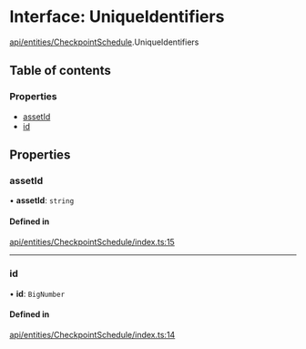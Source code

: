 # Interface: UniqueIdentifiers

[api/entities/CheckpointSchedule](../wiki/api.entities.CheckpointSchedule).UniqueIdentifiers

## Table of contents

### Properties

- [assetId](../wiki/api.entities.CheckpointSchedule.UniqueIdentifiers#assetid)
- [id](../wiki/api.entities.CheckpointSchedule.UniqueIdentifiers#id)

## Properties

### assetId

• **assetId**: `string`

#### Defined in

[api/entities/CheckpointSchedule/index.ts:15](https://github.com/PolymeshAssociation/polymesh-sdk/blob/9a8715021/src/api/entities/CheckpointSchedule/index.ts#L15)

___

### id

• **id**: `BigNumber`

#### Defined in

[api/entities/CheckpointSchedule/index.ts:14](https://github.com/PolymeshAssociation/polymesh-sdk/blob/9a8715021/src/api/entities/CheckpointSchedule/index.ts#L14)
